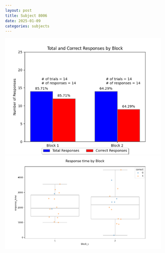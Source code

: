 ```yaml
---
layout: post
title: Subject 8006
date: 2025-01-09
categories: subjects
---
```


![](data/8006/run-15/8006_ATS_responses.png)
![](data/8006/run-15/8006_ATS_rt.png)
